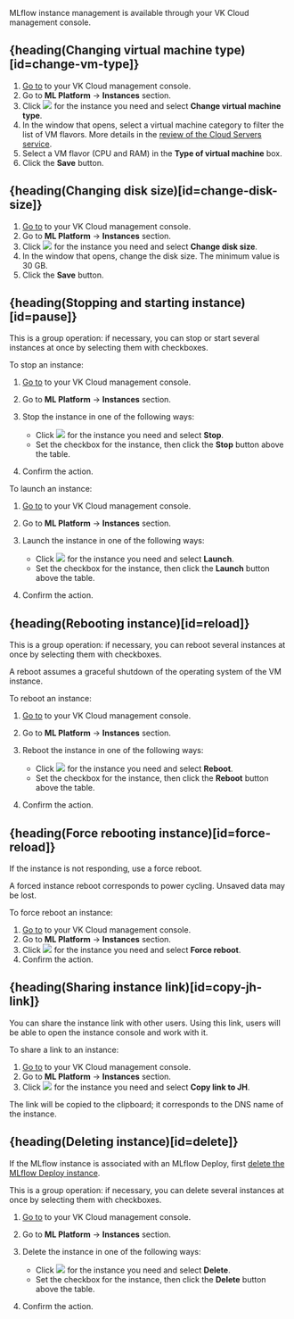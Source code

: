 MLflow instance management is available through your VK Cloud management console.

## {heading(Changing virtual machine type)[id=change-vm-type]}

1. [Go to](https://cloud.vk.com/app/en) to your VK Cloud management console.
1. Go to **ML Platform** → **Instances** section.
1. Click ![ ](/en/assets/more-icon.svg "inline") for the instance you need and select **Change virtual machine type**.
1. In the window that opens, select a virtual machine category to filter the list of VM flavors. More details in the [review of the Cloud Servers service](/en/computing/iaas/concepts/about#flavors).
1. Select a VM flavor (CPU and RAM) in the **Type of virtual machine** box.
1. Click the **Save** button.

## {heading(Changing disk size)[id=change-disk-size]}

1. [Go to](https://cloud.vk.com/app/en) to your VK Cloud management console.
1. Go to **ML Platform** → **Instances** section.
1. Click ![ ](/en/assets/more-icon.svg "inline") for the instance you need and select **Change disk size**.
1. In the window that opens, change the disk size. The minimum value is 30 GB.
1. Click the **Save** button.

## {heading(Stopping and starting instance)[id=pause]}

This is a group operation: if necessary, you can stop or start several instances at once by selecting them with checkboxes.

To stop an instance:

1. [Go to](https://cloud.vk.com/app/en) to your VK Cloud management console.
1. Go to **ML Platform** → **Instances** section.
1. Stop the instance in one of the following ways:

    - Click ![ ](/en/assets/more-icon.svg "inline") for the instance you need and select **Stop**.
    - Set the checkbox for the instance, then click the **Stop** button above the table.
1. Confirm the action.

To launch an instance:

1. [Go to](https://cloud.vk.com/app/en) to your VK Cloud management console.
1. Go to **ML Platform** → **Instances** section.
1. Launch the instance in one of the following ways:

    - Click ![ ](/en/assets/more-icon.svg "inline") for the instance you need and select **Launch**.
    - Set the checkbox for the instance, then click the **Launch** button above the table.
1. Confirm the action.

## {heading(Rebooting instance)[id=reload]}

This is a group operation: if necessary, you can reboot several instances at once by selecting them with checkboxes.

<info>

A reboot assumes a graceful shutdown of the operating system of the VM instance.

</info>

To reboot an instance:

1. [Go to](https://cloud.vk.com/app/en) to your VK Cloud management console.
1. Go to **ML Platform** → **Instances** section.
1. Reboot the instance in one of the following ways:

    - Click ![ ](/en/assets/more-icon.svg "inline") for the instance you need and select **Reboot**.
    - Set the checkbox for the instance, then click the **Reboot** button above the table.
1. Confirm the action.

## {heading(Force rebooting instance)[id=force-reload]}

If the instance is not responding, use a force reboot.

<warn>

A forced instance reboot corresponds to power cycling. Unsaved data may be lost.

</warn>

To force reboot an instance:

1. [Go to](https://cloud.vk.com/app/en) to your VK Cloud management console.
1. Go to **ML Platform** → **Instances** section.
1. Click ![ ](/en/assets/more-icon.svg "inline") for the instance you need and select **Force reboot**.
1. Confirm the action.

## {heading(Sharing instance link)[id=copy-jh-link]}

You can share the instance link with other users. Using this link, users will be able to open the instance console and work with it.

To share a link to an instance:

1. [Go to](https://cloud.vk.com/app/en) to your VK Cloud management console.
1. Go to **ML Platform** → **Instances** section.
1. Click ![ ](/en/assets/more-icon.svg "inline") for the instance you need and select **Copy link to JH**.

The link will be copied to the clipboard; it corresponds to the DNS name of the instance.

## {heading(Deleting instance)[id=delete]}

<info>

If the MLflow instance is associated with an MLflow Deploy, first [delete the MLflow Deploy instance](../../../deploymlflow/instructions/delete).

</info>

This is a group operation: if necessary, you can delete several instances at once by selecting them with checkboxes.

1. [Go to](https://cloud.vk.com/app/en) to your VK Cloud management console.
1. Go to **ML Platform** → **Instances** section.
1. Delete the instance in one of the following ways:

    - Click ![ ](/en/assets/more-icon.svg "inline") for the instance you need and select **Delete**.
    - Set the checkbox for the instance, then click the **Delete** button above the table.
1. Confirm the action.
